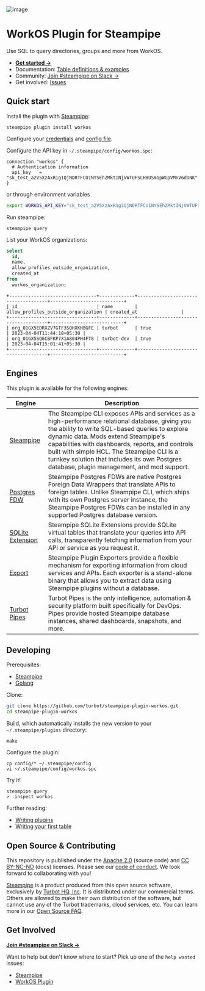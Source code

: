 ![image](https://hub.steampipe.io/images/plugins/turbot/workos-social-graphic.png)

# WorkOS Plugin for Steampipe

Use SQL to query directories, groups and more from WorkOS.

- **[Get started →](https://hub.steampipe.io/plugins/turbot/workos)**
- Documentation: [Table definitions & examples](https://hub.steampipe.io/plugins/turbot/workos/tables)
- Community: [Join #steampipe on Slack →](https://turbot.com/community/join)
- Get involved: [Issues](https://github.com/turbot/steampipe-plugin-workos/issues)

## Quick start

Install the plugin with [Steampipe](https://steampipe.io):

```shell
steampipe plugin install workos
```

Configure your [credentials](https://hub.steampipe.io/plugins/turbot/workos#credentials) and [config file](https://hub.steampipe.io/plugins/turbot/workos#configuration).

Configure the API key in `~/.steampipe/config/workos.spc`:

```hcl
connection "workos" {
  # Authentication information
  api_key   = "sk_test_a2V5XzAxR1g1QjNDRTFCU1NYSEhZMktINjVWTUFSLHBUSm1pWGpVMnV6dDNK"
}
```

or through environment variables

```sh
export WORKOS_API_KEY="sk_test_a2V5XzAxR1g1QjNDRTFCU1NYSEhZMktINjVWTUFSLHBUSm1pWGpVMnV6dDNK"
```

Run steampipe:

```shell
steampipe query
```

List your WorkOS organizations:

```sql
select
  id,
  name,
  allow_profiles_outside_organization,
  created_at
from
  workos_organization;
```

```
+--------------------------------+-------------+-------------------------------------+---------------------------+
| id                             | name        | allow_profiles_outside_organization | created_at                |
+--------------------------------+-------------+-------------------------------------+---------------------------+
| org_01GX5EDRXZV7GTF3SQHXKHBGFE | turbot      | true                                | 2023-04-04T11:44:18+05:30 |
| org_01GX5SQ6CBFKP7X1A804PH4FT8 | turbot-dev  | true                                | 2023-04-04T15:01:41+05:30 |
+--------------------------------+-------------+-------------------------------------+---------------------------+
```

## Engines

This plugin is available for the following engines:

| Engine        | Description
|---------------|------------------------------------------
| [Steampipe](https://steampipe.io/docs) | The Steampipe CLI exposes APIs and services as a high-performance relational database, giving you the ability to write SQL-based queries to explore dynamic data. Mods extend Steampipe's capabilities with dashboards, reports, and controls built with simple HCL. The Steampipe CLI is a turnkey solution that includes its own Postgres database, plugin management, and mod support.
| [Postgres FDW](https://steampipe.io/docs/steampipe_postgres/index) | Steampipe Postgres FDWs are native Postgres Foreign Data Wrappers that translate APIs to foreign tables. Unlike Steampipe CLI, which ships with its own Postgres server instance, the Steampipe Postgres FDWs can be installed in any supported Postgres database version.
| [SQLite Extension](https://steampipe.io/docs//steampipe_sqlite/index) | Steampipe SQLite Extensions provide SQLite virtual tables that translate your queries into API calls, transparently fetching information from your API or service as you request it.
| [Export](https://steampipe.io/docs/steampipe_export/index) | Steampipe Plugin Exporters provide a flexible mechanism for exporting information from cloud services and APIs. Each exporter is a stand-alone binary that allows you to extract data using Steampipe plugins without a database.
| [Turbot Pipes](https://turbot.com/pipes/docs) | Turbot Pipes is the only intelligence, automation & security platform built specifically for DevOps. Pipes provide hosted Steampipe database instances, shared dashboards, snapshots, and more.

## Developing

Prerequisites:

- [Steampipe](https://steampipe.io/downloads)
- [Golang](https://golang.org/doc/install)

Clone:

```sh
git clone https://github.com/turbot/steampipe-plugin-workos.git
cd steampipe-plugin-workos
```

Build, which automatically installs the new version to your `~/.steampipe/plugins` directory:

```
make
```

Configure the plugin:

```
cp config/* ~/.steampipe/config
vi ~/.steampipe/config/workos.spc
```

Try it!

```
steampipe query
> .inspect workos
```

Further reading:

- [Writing plugins](https://steampipe.io/docs/develop/writing-plugins)
- [Writing your first table](https://steampipe.io/docs/develop/writing-your-first-table)

## Open Source & Contributing

This repository is published under the [Apache 2.0](https://www.apache.org/licenses/LICENSE-2.0) (source code) and [CC BY-NC-ND](https://creativecommons.org/licenses/by-nc-nd/2.0/) (docs) licenses. Please see our [code of conduct](https://github.com/turbot/.github/blob/main/CODE_OF_CONDUCT.md). We look forward to collaborating with you!

[Steampipe](https://steampipe.io) is a product produced from this open source software, exclusively by [Turbot HQ, Inc](https://turbot.com). It is distributed under our commercial terms. Others are allowed to make their own distribution of the software, but cannot use any of the Turbot trademarks, cloud services, etc. You can learn more in our [Open Source FAQ](https://turbot.com/open-source).

## Get Involved

**[Join #steampipe on Slack →](https://turbot.com/community/join)**

Want to help but don't know where to start? Pick up one of the `help wanted` issues:

- [Steampipe](https://github.com/turbot/steampipe/labels/help%20wanted)
- [WorkOS Plugin](https://github.com/turbot/steampipe-plugin-workos/labels/help%20wanted)
